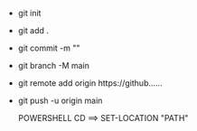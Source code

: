 - git init
- git add .
- git commit -m ""
- git branch -M main
- git remote add origin https://github......
- git push -u origin main




    POWERSHELL
     CD ==> SET-LOCATION "PATH"
